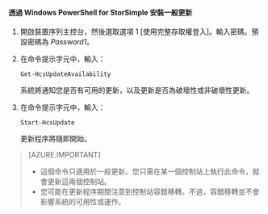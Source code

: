 <!--author=SharS last changed: 9/17/15-->

#### 透過 Windows PowerShell for StorSimple 安裝一般更新

1. 開啟裝置序列主控台，然後選取選項 1 [使用完整存取權登入]。輸入密碼。預設密碼為 *Password1*。 

2. 在命令提示字元中，輸入：

     `Get-HcsUpdateAvailability`
    
    系統將通知您是否有可用的更新，以及更新是否為破壞性或非破壞性更新。

3. 在命令提示字元中，輸入：

     `Start-HcsUpdate`

    更新程序將隨即開始。

> [AZURE.IMPORTANT]
>
> - 這個命令只適用於一般更新。您只需在某一個控制站上執行此命令，就會更新這兩個控制站。 
> - 您可能在更新程序期間注意到控制站容錯移轉。不過，容錯移轉並不會影響系統的可用性或運作。

<!---HONumber=Oct15_HO3-->